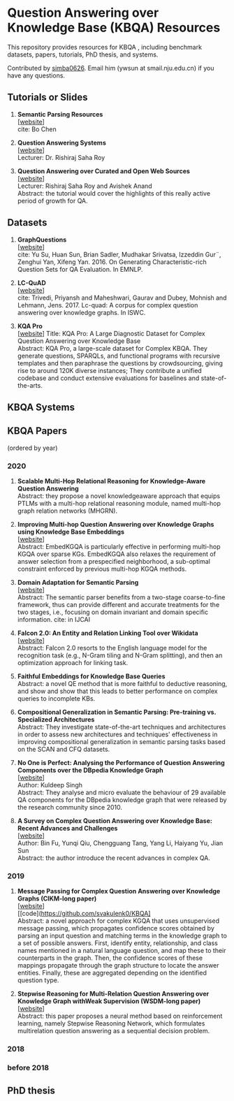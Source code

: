 # Question Answering over Knowledge Base (KBQA) Resources

This repository provides resources for KBQA , including benchmark datasets, papers, tutorials, PhD thesis, and systems.

Contributed by [simba0626](https://github.com/simba0626). Email him (ywsun at smail.nju.edu.cn) if you have any questions.

## Tutorials or Slides

1. **Semantic Parsing Resources**  
[[website](https://github.com/casnlu/Semantic-Parsing)]  
cite: Bo Chen

1. **Question Answering Systems**  
[[website](https://www.mpi-inf.mpg.de/question-answering-systems/)]  
Lecturer: Dr. Rishiraj Saha Roy

1. **Question Answering over Curated and Open Web Sources**  
[[website](https://www.avishekanand.com/talk/sigir20-tute/)]  
Lecturer: Rishiraj Saha Roy and Avishek Anand  
Abstract: the tutorial would cover the highlights of this really active period of growth for QA.

## Datasets

1. **GraphQuestions**  
[[website](https://github.com/ysu1989/GraphQuestions)]  
cite: Yu Su, Huan Sun, Brian Sadler, Mudhakar Srivatsa, Izzeddin Gur¨, Zenghui Yan, Xifeng Yan. 2016. On Generating Characteristic-rich Question Sets for QA Evaluation. In EMNLP.

1. **LC-QuAD**  
[[website](https://github.com/AskNowQA/LC-QuAD)]  
cite: Trivedi, Priyansh and Maheshwari, Gaurav and Dubey, Mohnish and Lehmann, Jens. 2017. Lc-quad: A corpus for complex question answering over knowledge graphs. In ISWC.

1. **KQA Pro**  
[[website]()]
Title: KQA Pro: A Large Diagnostic Dataset for Complex Question Answering over Knowledge Base  
Abstract: KQA Pro, a large-scale dataset for Complex KBQA. They generate questions, SPARQLs, and functional programs with recursive templates and then paraphrase the questions by crowdsourcing, giving rise to around 120K diverse instances; They contribute a unified codebase and conduct extensive evaluations for baselines and state-of-the-arts.

## KBQA Systems

## KBQA Papers
(ordered by year)

### 2020

1. **Scalable Multi-Hop Relational Reasoning for Knowledge-Aware Question Answering**  
Abstract: they propose a novel knowledgeaware approach that equips PTLMs with a multi-hop relational reasoning module, named multi-hop graph relation networks (MHGRN).

1. **Improving Multi-hop Question Answering over Knowledge Graphs using Knowledge Base Embeddings**  
[[website](https://github.com/malllabiisc/EmbedKGQA)]  
Abstract: EmbedKGQA is particularly effective in performing multi-hop KGQA over sparse KGs. EmbedKGQA also relaxes the requirement of answer selection from a prespecified neighborhood, a sub-optimal constraint enforced by previous multi-hop KGQA methods.

1. **Domain Adaptation for Semantic Parsing**   
[[website](https://github.com/zechagl/DAMP)]  
Abstract: The semantic parser benefits from a two-stage coarse-to-fine framework, thus can provide different and accurate treatments for the two stages, i.e., focusing on domain invariant and domain specific information.
cite: in IJCAI

1. **Falcon 2.0: An Entity and Relation Linking Tool over Wikidata**   
[[website](https://labs.tib.eu/falcon/falcon2/)]  
Abstract: Falcon 2.0 resorts to the English language model for the recognition task (e.g., N-Gram tiling and N-Gram splitting), and then an optimization approach for linking task.  

1. **Faithful Embeddings for Knowledge Base Queries**  
Abstract: a novel QE method that is more faithful to deductive reasoning, and show and show that this leads to better performance on complex queries to incomplete KBs.

1. **Compositional Generalization in Semantic Parsing: Pre-training vs. Specialized Architectures**   
Abstract: They investigate state-of-the-art techniques and architectures in order to assess new architectures and techniques' effectiveness in improving compositional generalization in semantic parsing tasks based on the SCAN and CFQ datasets.  

1. **No One is Perfect: Analysing the Performance of Question Answering Components over the DBpedia Knowledge Graph**  
[[website](https://arxiv.org/abs/1809.10044)]  
Author: Kuldeep Singh  
Abstract: They analyse and micro evaluate the behaviour of 29 available QA components for the DBpedia knowledge graph that were released by the research community since 2010.

1. **A Survey on Complex Question Answering over Knowledge Base: Recent Advances and Challenges**  
[[website](https://arxiv.org/abs/2007.13069)]  
Author: Bin Fu, Yunqi Qiu, Chengguang Tang, Yang Li, Haiyang Yu, Jian Sun  
Abstract: the author introduce the recent advances in complex QA.

### 2019

1. **Message Passing for Complex Question Answering over Knowledge Graphs (CIKM-long paper)**  
[[website](https://dl.acm.org/doi/10.1145/3357384.3358026)]  
[[code](https://github.com/svakulenk0/KBQA]  
Abstract: a novel approach for complex KGQA that uses unsupervised message passing, which propagates confidence scores obtained by parsing an input question and matching terms in the knowledge graph to a set of possible answers. First, identify entity, relationship, and class names mentioned in a natural language question, and map these to their counterparts in the graph. Then, the confidence scores of these mappings propagate through the graph structure to locate the answer entities. Finally, these are aggregated depending on the identified question type.

1. **Stepwise Reasoning for Multi-Relation Question Answering over Knowledge Graph withWeak Supervision (WSDM-long paper)**  
[[website](https://dl.acm.org/doi/abs/10.1145/3336191.3371812)]  
Abstract: this paper proposes a neural method based on reinforcement learning, namely Stepwise Reasoning Network, which formulates multirelation question answering as a sequential decision problem.  


### 2018

### before 2018

## PhD thesis



